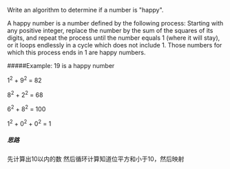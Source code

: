 Write an algorithm to determine if a number is "happy".

A happy number is a number defined by the following process: Starting with any positive integer, replace the number by the sum of the squares of its digits, and repeat the process until the number equals 1 (where it will stay), or it loops endlessly in a cycle which does not include 1. Those numbers for which this process ends in 1 are happy numbers.

#####Example: 
19 is a happy number

1<sup>2</sup> + 9<sup>2</sup> = 82

8<sup>2</sup> + 2<sup>2</sup> = 68

6<sup>2</sup> + 8<sup>2</sup> = 100

1<sup>2</sup> + 0<sup>2</sup> + 0<sup>2</sup> = 1

##### 思路
先计算出10以内的数
然后循环计算知道位平方和小于10，然后映射